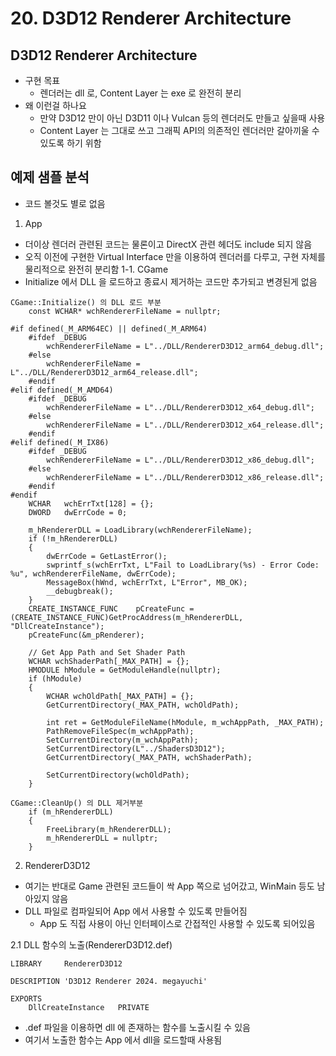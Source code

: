 ﻿# 20. D3D12 Renderer Architecture

## D3D12 Renderer Architecture
- 구현 목표
	- 렌더러는 dll 로, Content Layer 는 exe 로 완전히 분리
- 왜 이런걸 하나요
	- 만약 D3D12 만이 아닌 D3D11 이나 Vulcan 등의 렌더러도 만들고 싶을때 사용
	- Content Layer 는 그대로 쓰고 그래픽 API의 의존적인 렌더러만 갈아끼울 수 있도록 하기 위함

## 예제 샘플 분석
- 코드 볼것도 별로 없음
1. App
- 더이상 렌더러 관련된 코드는 물론이고 DirectX 관련 헤더도 include 되지 않음
- 오직 이전에 구현한 Virtual Interface 만을 이용하여 렌더러를 다루고, 구현 자체를 물리적으로 완전히 분리함
1-1. CGame
- Initialize 에서 DLL 을 로드하고 종료시 제거하는 코드만 추가되고 변경된게 없음
```
CGame::Initialize() 의 DLL 로드 부분
	const WCHAR* wchRendererFileName = nullptr;

#if defined(_M_ARM64EC) || defined(_M_ARM64)
	#ifdef _DEBUG
		wchRendererFileName = L"../DLL/RendererD3D12_arm64_debug.dll";
	#else
		wchRendererFileName = L"../DLL/RendererD3D12_arm64_release.dll";
	#endif
#elif defined(_M_AMD64)
	#ifdef _DEBUG
		wchRendererFileName = L"../DLL/RendererD3D12_x64_debug.dll";
	#else
		wchRendererFileName = L"../DLL/RendererD3D12_x64_release.dll";
	#endif
#elif defined(_M_IX86)
	#ifdef _DEBUG
		wchRendererFileName = L"../DLL/RendererD3D12_x86_debug.dll";
	#else
		wchRendererFileName = L"../DLL/RendererD3D12_x86_release.dll";
	#endif
#endif
	WCHAR	wchErrTxt[128] = {};
	DWORD	dwErrCode = 0;

	m_hRendererDLL = LoadLibrary(wchRendererFileName);
	if (!m_hRendererDLL)
	{
		dwErrCode = GetLastError();
		swprintf_s(wchErrTxt, L"Fail to LoadLibrary(%s) - Error Code: %u", wchRendererFileName, dwErrCode);
		MessageBox(hWnd, wchErrTxt, L"Error", MB_OK);
		__debugbreak();
	}
	CREATE_INSTANCE_FUNC	pCreateFunc = (CREATE_INSTANCE_FUNC)GetProcAddress(m_hRendererDLL, "DllCreateInstance");
	pCreateFunc(&m_pRenderer);

	// Get App Path and Set Shader Path
	WCHAR wchShaderPath[_MAX_PATH] = {};
	HMODULE hModule = GetModuleHandle(nullptr);
	if (hModule)
	{
		WCHAR wchOldPath[_MAX_PATH] = {};
		GetCurrentDirectory(_MAX_PATH, wchOldPath);

		int ret = GetModuleFileName(hModule, m_wchAppPath, _MAX_PATH);
		PathRemoveFileSpec(m_wchAppPath);
		SetCurrentDirectory(m_wchAppPath);
		SetCurrentDirectory(L"../ShadersD3D12");
		GetCurrentDirectory(_MAX_PATH, wchShaderPath);

		SetCurrentDirectory(wchOldPath);
	}
```
```
CGame::CleanUp() 의 DLL 제거부분 
	if (m_hRendererDLL)
	{
		FreeLibrary(m_hRendererDLL);
		m_hRendererDLL = nullptr;
	}
```

2. RendererD3D12
- 여기는 반대로 Game 관련된 코드들이 싹 App 쪽으로 넘어갔고, WinMain 등도 남아있지 않음
- DLL 파일로 컴파일되어 App 에서 사용할 수 있도록 만들어짐
	- App 도 직접 사용이 아닌 인터페이스로 간접적인 사용할 수 있도록 되어있음

2.1 DLL 함수의 노출(RendererD3D12.def)
```
LIBRARY     RendererD3D12

DESCRIPTION 'D3D12 Renderer 2024. megayuchi'

EXPORTS
	DllCreateInstance	PRIVATE
```
- .def 파일을 이용하면 dll 에 존재하는 함수를 노출시킬 수 있음
- 여기서 노출한 함수는 App 에서 dll을 로드할때 사용됨
